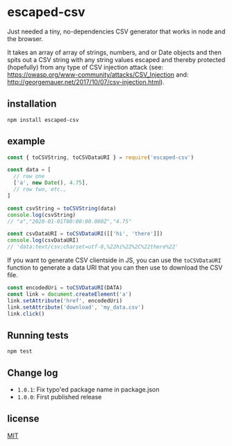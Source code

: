 # escaped-csv

Just needed a tiny, no-dependencies CSV generator that works in node and the browser.

It takes an array of array of strings, numbers, and or Date objects and then spits out a CSV string with any string values escaped and thereby protected (hopefully) from any type of CSV injection attack (see: https://owasp.org/www-community/attacks/CSV_Injection and: http://georgemauer.net/2017/10/07/csv-injection.html).

## installation

```
npm install escaped-csv
```

## example

```js
const { toCSVString, toCSVDataURI } = require('escaped-csv')

const data = [
  // row one
  ['a', new Date(), 4.75],
  // row two, etc.,
]

const csvString = toCSVString(data)
console.log(csvString)
// "a","2020-01-01T00:00:00.000Z","4.75"

const csvDataURI = toCSVDataURI([['hi', 'there']])
console.log(csvDataURI)
// 'data:text/csv;charset=utf-8,%22hi%22%2C%22there%22'
```

If you want to generate CSV clientside in JS, you can use the `toCSVDataURI` function to generate a data URI that you can then use to download the CSV file.

```js
const encodedUri = toCSVDataURI(DATA)
const link = document.createElement('a')
link.setAttribute('href', encodedUri)
link.setAttribute('download', 'my_data.csv')
link.click()
```

## Running tests

```
npm test
```

## Change log

- `1.0.1`: Fix typo'ed package name in package.json
- `1.0.0`: First published release

## license

[MIT](http://mit.joreteg.com/)
